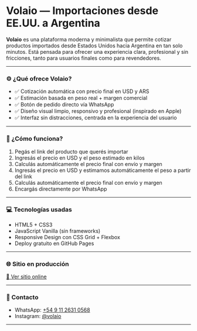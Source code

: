 # Volaio — Importaciones desde EE.UU. a Argentina
**Volaio** es una plataforma moderna y minimalista que permite cotizar productos importados desde Estados Unidos hacia Argentina en tan solo minutos. Está pensada para ofrecer una experiencia clara, profesional y sin fricciones, tanto para usuarios finales como para revendedores.

---

### ⚙️ ¿Qué ofrece Volaio?

- ✅ Cotización automática con precio final en USD y ARS
- ✅ Estimación basada en peso real + margen comercial
- ✅ Botón de pedido directo vía WhatsApp
- ✅ Diseño visual limpio, responsivo y profesional (inspirado en Apple)
- ✅ Interfaz sin distracciones, centrada en la experiencia del usuario

---

### 🧮 ¿Cómo funciona?

1. Pegás el link del producto que querés importar  
2. Ingresás el precio en USD y el peso estimado en kilos  
3. Calculás automáticamente el precio final con envío y margen  
2. Ingresás el precio en USD y estimamos automáticamente el peso a partir del link
3. Calculás automáticamente el precio final con envío y margen
4. Encargás directamente por WhatsApp

---

### 💻 Tecnologías usadas

- HTML5 + CSS3
- JavaScript Vanilla (sin frameworks)
- Responsive Design con CSS Grid + Flexbox
- Deploy gratuito en GitHub Pages

---

### 🌐 Sitio en producción

[🔗 Ver sitio online](https://volaio.github.io/volaio)

---

### 📱 Contacto

- WhatsApp: [+54 9 11 2631 0568](https://wa.me/5491126310568)  
- Instagram: [@volaio](https://instagram.com/volaio)  

---
